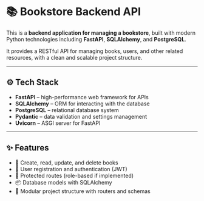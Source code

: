 # 📚 Bookstore Backend API

This is a **backend application for managing a bookstore**, built with modern Python technologies including **FastAPI**, **SQLAlchemy**, and **PostgreSQL**.

It provides a RESTful API for managing books, users, and other related resources, with a clean and scalable project structure.

---

## ⚙️ Tech Stack

- **FastAPI** – high-performance web framework for APIs
- **SQLAlchemy** – ORM for interacting with the database
- **PostgreSQL** – relational database system
- **Pydantic** – data validation and settings management
- **Uvicorn** – ASGI server for FastAPI

---

## ✨ Features

- 📖 Create, read, update, and delete books
- 👤 User registration and authentication (JWT)
- 🔐 Protected routes (role-based if implemented)
- 📦 Database models with SQLAlchemy
- 🚀 Modular project structure with routers and schemas

